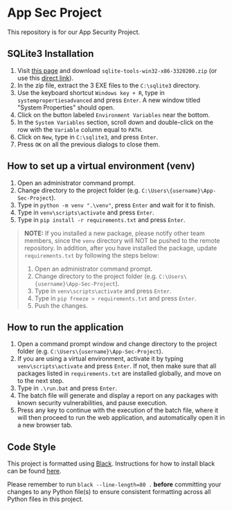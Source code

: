 # App Sec Project

This repository is for our App Security Project.

## SQLite3 Installation

1. Visit [this page](https://www.sqlite.org/download.html) and download `sqlite-tools-win32-x86-3320200.zip` (or use this [direct link](https://www.sqlite.org/2020/sqlite-tools-win32-x86-3320200.zip)).
2. In the zip file, extract the 3 EXE files to the `C:\sqlite3` directory.
3. Use the keyboard shortcut `Windows key + R`, type in `systempropertiesadvanced` and press `Enter`. A new window titled "System Properties" should open.
4. Click on the button labeled `Environment Variables` near the bottom.
5. In the `System Variables` section, scroll down and double-click on the row with the `Variable` column equal to `PATH`.
6. Click on `New`, type in `C:\sqlite3`, and press `Enter`.
7. Press `OK` on all the previous dialogs to close them.

## How to set up a virtual environment (venv)

1. Open an administrator command prompt.
2. Change directory to the project folder (e.g. `C:\Users\{username}\App-Sec-Project`).
3. Type in `python -m venv ".\venv"`, press `Enter` and wait for it to finish.
4. Type in `venv\scripts\activate` and press `Enter`.
5. Type in `pip install -r requirements.txt` and press `Enter`.

> **NOTE:** If you installed a new package, please notify other team members, since the `venv` directory will NOT be pushed to the remote repository. In addition, after you have installed the package, update `requirements.txt` by following the steps below:
>
> 1. Open an administrator command prompt.
> 2. Change directory to the project folder (e.g. `C:\Users\{username}\App-Sec-Project`).
> 3. Type in `venv\scripts\activate` and press `Enter`.
> 4. Type in `pip freeze > requirements.txt` and press `Enter`.
> 5. Push the changes.

## How to run the application

1. Open a command prompt window and change directory to the project folder (e.g. `C:\Users\{username}\App-Sec-Project`).
2. If you are using a virtual environment, activate it by typing `venv\scripts\activate` and press `Enter`. If not, then make sure that all packages listed in `requirements.txt` are installed globally, and move on to the next step.
3. Type in `.\run.bat` and press `Enter`.
4. The batch file will generate and display a report on any packages with known security vulnerabilities, and pause execution.
5. Press any key to continue with the execution of the batch file, where it will then proceed to run the web application, and automatically open it in a new browser tab.

## Code Style

This project is formatted using [Black](https://github.com/psf/black). Instructions for how to install black can be found [here](https://github.com/psf/black#installation-and-usage).

Please remember to run `black --line-length=80 .` **before** committing your changes to any Python file(s) to ensure consistent formatting across all Python files in this project.
